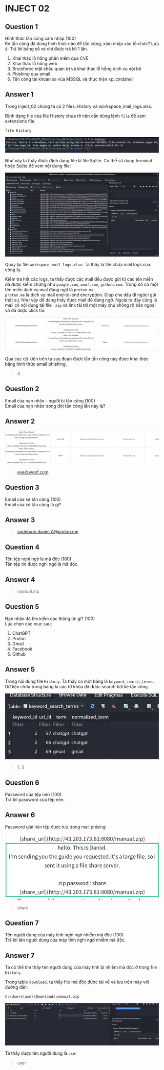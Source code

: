 # **INJECT 02**

## Question 1

Hình thức tấn công xâm nhập (100)  
Kẻ tấn công đã dùng hình thức nào để tấn công, xâm nhập vào tổ chức? Lưu ý: Trả lời bằng số và chỉ được trả lời 1 lần.

1. Khai thác lỗ hổng phần mềm qua CVE
2. Khai thác lỗ hổng web
3. Bruteforce mật khẩu quản trị và khai thác lỗ hổng dịch vụ nội bộ
4. Phishing qua email
5. Tấn công tài khoản sa vủa MSSQL và thực hiện xp_cmdshell

## Answer 1

Trong Inject_02 chúng ta có 2 files: History và workspace_mail_logs.xlsx.

Định dạng file của file History chưa rõ nên cần dùng lệnh `file` để xem extensions file:

```
file History
```

![alt text](images/image.png)

Như vậy ta thấy được định dạng file là file Sqlite. Có thể sử dụng terminal hoặc Sqlite để xem nội dung file:

![alt text](images/image01.png)

Quay lại file `workspace_mail_logs.xlsx`. Ta thấy là file chứa mail logs của công ty.

Kiểm tra hết các logs, ta thấy được các mail đều được gửi từ các tên miền đã được kiểm chứng như `google.com`, `woof.com`, `github.com`. Trong đó có một tên miền dịch vụ mail đáng ngờ là `proton.me`.  
`proton.me` là dịch vụ mail end-to-end encryption. Giúp che dấu đi ngừoi gửi thật sự. Như vậy dễ dàng thấy được mail đó đáng ngờ. Ngoài ra đây cũng là mail có nội dung tải file `.zip` và link tải tới một máy chủ không rõ bên ngoài và đã được click tải:

![alt text](images/image02.png)

Qua các dữ kiện trên ta suy đoán được lần tấn công này được khai thác bằng hình thức email phishing.

> 4

## Question 2

Email của nạn nhân - người bị tấn công (100)  
Email của nạn nhân trong đợt tấn công lần này là?

## Answer 2

![alt text](images/image03.png)

> eve@woof.com

## Question 3

Email của kẻ tấn công (100)  
Email của kẻ tấn công là gì?

## Answer 3

> anderson.daniel.A@proton.me

## Question 4

Tên tệp nghi ngờ là mã độc (100)  
Tên tệp tin được nghi ngờ là mã độc.

## Answer 4

> manual.zip

## Question 5

Nạn nhân đã tìm kiếm các thông tin gì? (100)  
Lựa chọn các mục sau:

1. ChatGPT
2. Proton
3. Gmail
4. Facebook
5. Github

## Answer 5

Trong nội dung file `History`. Ta thấy có một bảng là `keyword_search_terms`.  
Dữ liệu chứa trong bảng là các từ khóa đã được search bởi kẻ tấn công.

![alt text](images/image04.png)

> 1, 3

## Question 6

Password của tệp nén (100)  
Trả lời password của tệp nén.

## Answer 6

Password giải nén tệp được lưu trong mail phising:

![alt text](images/image05.png)

> share

## Question 7

Tên người dùng của máy tính nghi ngờ nhiễm mã độc (100)  
Trả lời tên người dùng của máy tính nghi ngờ nhiễm mã độc.

## Answer 7

Ta có thể tìm thấy tên người dùng của máy tính bị nhiễm mã độc ở trong file `History`.

Trong table `download`, ta thấy file mã độc được tải về và lưu trên máy với đường dẫn:

```
C:\Users\user\Downloads\manual.zip
```

![alt text](images/image06.png)

Ta thấy được tên người dùng là `user`

> user
